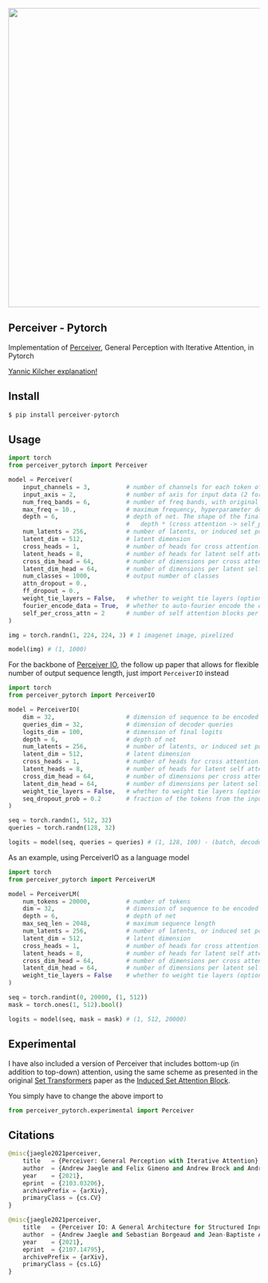 <img src="./perceiver.png" width="600px"></img>

## Perceiver - Pytorch

Implementation of <a href="https://arxiv.org/abs/2103.03206">Perceiver</a>, General Perception with Iterative Attention, in Pytorch

<a href="https://www.youtube.com/watch?v=P_xeshTnPZg">Yannic Kilcher explanation!</a>

## Install

```py
$ pip install perceiver-pytorch
```

## Usage

```py
import torch
from perceiver_pytorch import Perceiver

model = Perceiver(
    input_channels = 3,          # number of channels for each token of the input
    input_axis = 2,              # number of axis for input data (2 for images, 3 for video)
    num_freq_bands = 6,          # number of freq bands, with original value (2 * K + 1)
    max_freq = 10.,              # maximum frequency, hyperparameter depending on how fine the data is
    depth = 6,                   # depth of net. The shape of the final attention mechanism will be:
                                 #   depth * (cross attention -> self_per_cross_attn * self attention)
    num_latents = 256,           # number of latents, or induced set points, or centroids. different papers giving it different names
    latent_dim = 512,            # latent dimension
    cross_heads = 1,             # number of heads for cross attention. paper said 1
    latent_heads = 8,            # number of heads for latent self attention, 8
    cross_dim_head = 64,         # number of dimensions per cross attention head
    latent_dim_head = 64,        # number of dimensions per latent self attention head
    num_classes = 1000,          # output number of classes
    attn_dropout = 0.,
    ff_dropout = 0.,
    weight_tie_layers = False,   # whether to weight tie layers (optional, as indicated in the diagram)
    fourier_encode_data = True,  # whether to auto-fourier encode the data, using the input_axis given. defaults to True, but can be turned off if you are fourier encoding the data yourself
    self_per_cross_attn = 2      # number of self attention blocks per cross attention
)

img = torch.randn(1, 224, 224, 3) # 1 imagenet image, pixelized

model(img) # (1, 1000)
```

For the backbone of <a href="https://arxiv.org/abs/2107.14795">Perceiver IO</a>, the follow up paper that allows for flexible number of output sequence length, just import `PerceiverIO` instead

```py
import torch
from perceiver_pytorch import PerceiverIO

model = PerceiverIO(
    dim = 32,                    # dimension of sequence to be encoded
    queries_dim = 32,            # dimension of decoder queries
    logits_dim = 100,            # dimension of final logits
    depth = 6,                   # depth of net
    num_latents = 256,           # number of latents, or induced set points, or centroids. different papers giving it different names
    latent_dim = 512,            # latent dimension
    cross_heads = 1,             # number of heads for cross attention. paper said 1
    latent_heads = 8,            # number of heads for latent self attention, 8
    cross_dim_head = 64,         # number of dimensions per cross attention head
    latent_dim_head = 64,        # number of dimensions per latent self attention head
    weight_tie_layers = False,   # whether to weight tie layers (optional, as indicated in the diagram)
    seq_dropout_prob = 0.2       # fraction of the tokens from the input sequence to dropout (structured dropout, for saving compute and regularizing effects)
)

seq = torch.randn(1, 512, 32)
queries = torch.randn(128, 32)

logits = model(seq, queries = queries) # (1, 128, 100) - (batch, decoder seq, logits dim)
```

As an example, using PerceiverIO as a language model

```py
import torch
from perceiver_pytorch import PerceiverLM

model = PerceiverLM(
    num_tokens = 20000,          # number of tokens
    dim = 32,                    # dimension of sequence to be encoded
    depth = 6,                   # depth of net
    max_seq_len = 2048,          # maximum sequence length
    num_latents = 256,           # number of latents, or induced set points, or centroids. different papers giving it different names
    latent_dim = 512,            # latent dimension
    cross_heads = 1,             # number of heads for cross attention. paper said 1
    latent_heads = 8,            # number of heads for latent self attention, 8
    cross_dim_head = 64,         # number of dimensions per cross attention head
    latent_dim_head = 64,        # number of dimensions per latent self attention head
    weight_tie_layers = False    # whether to weight tie layers (optional, as indicated in the diagram)
)

seq = torch.randint(0, 20000, (1, 512))
mask = torch.ones(1, 512).bool()

logits = model(seq, mask = mask) # (1, 512, 20000)
```

## Experimental

I have also included a version of Perceiver that includes bottom-up (in addition to top-down) attention, using the same scheme as presented in the original <a href="https://arxiv.org/abs/1810.00825">Set Transformers</a> paper as the <a href="https://github.com/lucidrains/isab-pytorch">Induced Set Attention Block</a>.

You simply have to change the above import to

```py
from perceiver_pytorch.experimental import Perceiver
```

## Citations

```py
@misc{jaegle2021perceiver,
    title   = {Perceiver: General Perception with Iterative Attention},
    author  = {Andrew Jaegle and Felix Gimeno and Andrew Brock and Andrew Zisserman and Oriol Vinyals and Joao Carreira},
    year    = {2021},
    eprint  = {2103.03206},
    archivePrefix = {arXiv},
    primaryClass = {cs.CV}
}
```

```py
@misc{jaegle2021perceiver,
    title   = {Perceiver IO: A General Architecture for Structured Inputs & Outputs},
    author  = {Andrew Jaegle and Sebastian Borgeaud and Jean-Baptiste Alayrac and Carl Doersch and Catalin Ionescu and David Ding and Skanda Koppula and Andrew Brock and Evan Shelhamer and Olivier Hénaff and Matthew M. Botvinick and Andrew Zisserman and Oriol Vinyals and João Carreira},
    year    = {2021},
    eprint  = {2107.14795},
    archivePrefix = {arXiv},
    primaryClass = {cs.LG}
}
```
